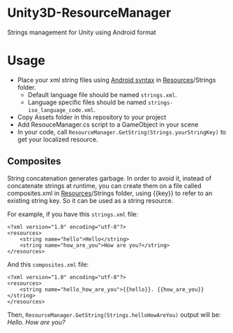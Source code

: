 # Unity3D-ResourceManager
Strings management for Unity using Android format

# Usage
* Place your xml string files using [Android syntax](http://developer.android.com/intl/es/guide/topics/resources/string-resource.html) in [Resources](http://wiki.unity3d.com/index.php/Special_Folder_Names_in_your_Assets_Folder#.22Resources.22)/Strings folder. 
  * Default language file should be named `strings.xml`. 
  * Language specific files should be named `strings-iso_language_code.xml`. 
* Copy Assets folder in this repository to your project
* Add ResouceManager.cs script to a GameObject in your scene
* In your code, call `ResourceManager.GetString(Strings.yourStringKey)` to get your localized resource.

## Composites
String concatenation generates garbage. In order to avoid it, instead of concatenate strings at runtime, you can create them on a file called composites.xml in [Resources](http://wiki.unity3d.com/index.php/Special_Folder_Names_in_your_Assets_Folder#.22Resources.22)/Strings folder, using {{key}} to refer to an existing string key. So it can be used as a string resource.

For example, if you have this `strings.xml` file:
```
<?xml version="1.0" encoding="utf-8"?>
<resources>
    <string name="hello">Hello</string>
    <string name="how_are_you">How are you?</string>
</resources>
```

And this `composites.xml` file:
```
<?xml version="1.0" encoding="utf-8"?>
<resources>
    <string name="hello_how_are_you">{{hello}}. {{how_are_you}}</string>
</resources>
```

Then, `ResourceManager.GetString(Strings.helloHowAreYou)` output will be: *Hello. How are you?*
